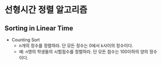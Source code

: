 # 선형시간 정렬 알고리즘

## Sorting in Linear Time

- Counting Sort
    - n개의 정수를 정렬하라. 단 모든 정수는 0에서 k사이의 정수이다.
    - 예: n명의 학생들의 시험점수를 정렬하라. 단 모든 점수는 100이하의 양의 정수이다.
    
